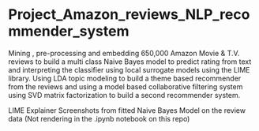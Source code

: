 # Project_Amazon_reviews_NLP_recommender_system
Mining , pre-processing and embedding 650,000 Amazon Movie &amp; T.V. reviews to build a multi class Naive Bayes model to predict rating from text and interpreting the classifier using local surrogate models using the LIME library. Using LDA topic modeling to build a theme based recommender from the reviews and using a model based collaborative filtering system using SVD  matrix factorization to build a second recommender system. 

LIME Explainer Screenshots from fitted Naive Bayes Model on the review data (Not rendering in the .ipynb notebook on this repo)


